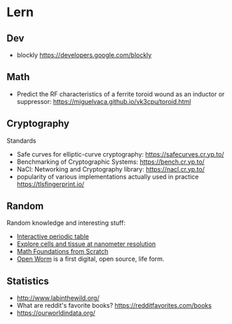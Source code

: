 # Lern

## Dev

- blockly <https://developers.google.com/blockly>

## Math

- Predict the RF characteristics of a ferrite toroid wound as an inductor or suppressor: <https://miguelvaca.github.io/vk3cpu/toroid.html>

## Cryptography

Standards

- Safe curves for elliptic-curve cryptography: <https://safecurves.cr.yp.to/>
- Benchmarking of Cryptographic Systems: <https://bench.cr.yp.to/>
- NaCl: Networking and Cryptography library: <https://nacl.cr.yp.to/>
- popularity of various implementations actually used in practice <https://tlsfingerprint.io/>

## Random

Random knowledge and interesting stuff:

- [Interactive periodic table](https://ptable.com)
- [Explore cells and tissue at nanometer resolution](https://openorganelle.janelia.org/)
- [Math Foundations from Scratch](https://learnaifromscratch.github.io/math.html)
- [Open Worm](https://github.com/openworm/OpenWorm) is a first digital, open source, life form.

## Statistics

- <http://www.labinthewild.org/>
- What are reddit's favorite books? <https://redditfavorites.com/books>
- <https://ourworldindata.org/>